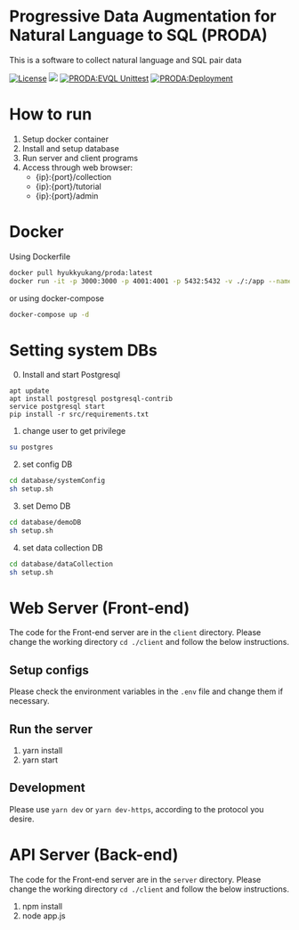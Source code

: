 # Progressive Data Augmentation for Natural Language to SQL (PRODA)

This is a software to collect natural language and SQL pair data

[![License](https://img.shields.io/badge/License-Apache%202.0-blue.svg)](https://opensource.org/licenses/Apache-2.0)
[<img src="https://img.shields.io/badge/dockerHub-image-important.svg?logo=Docker">](https://hub.docker.com/repository/docker/hyukkyukang/proda)
[![PRODA:EVQL Unittest](https://github.com/hyukkyukang/proda/actions/workflows/test_EVQL.yml/badge.svg)](https://github.com/hyukkyukang/PRODA/actions/workflows/test_EVQL.yml)
[![PRODA:Deployment](https://github.com/hyukkyukang/proda/actions/workflows/deployment_main.yml/badge.svg)](https://github.com/hyukkyukang/PRODA/actions/workflows/deployment_main.yml)

# How to run

1. Setup docker container 
2. Install and setup database
3. Run server and client programs
4. Access through web browser:
    - {ip}:{port}/collection
    - {ip}:{port}/tutorial
    - {ip}:{port}/admin

# Docker

Using Dockerfile

```bash
docker pull hyukkyukang/proda:latest
docker run -it -p 3000:3000 -p 4001:4001 -p 5432:5432 -v ./:/app --name proda hyukkyukang/proda:latest /bin/bash
```

or using docker-compose

```bash
docker-compose up -d
```

# Setting system DBs

0. Install and start Postgresql
```
apt update
apt install postgresql postgresql-contrib
service postgresql start
pip install -r src/requirements.txt
```


1. change user to get privilege

```bash
su postgres
```

2. set config DB

```bash
cd database/systemConfig
sh setup.sh
```

3. set Demo DB

```bash
cd database/demoDB
sh setup.sh
```

4. set data collection DB

```bash
cd database/dataCollection
sh setup.sh
```

# Web Server (Front-end)

The code for the Front-end server are in the `client` directory.
Please change the working directory `cd ./client` and follow the below instructions.
## Setup configs

Please check the environment variables in the `.env` file and change them if necessary.

## Run the server

1. yarn install
2. yarn start

## Development
Please use `yarn dev` or `yarn dev-https`, according to the protocol you desire.

# API Server (Back-end)

The code for the Front-end server are in the `server` directory.
Please change the working directory `cd ./client` and follow the below instructions.

1. npm install
2. node app.js
